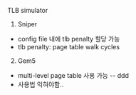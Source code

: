 TLB simulator

1. Sniper
- config file 내에 tlb penalty 할당 가능
- tlb penalty: page table walk cycles

2. Gem5
- multi-level page table 사용 가능
-- ddd
- 사용법 익혀야함..
